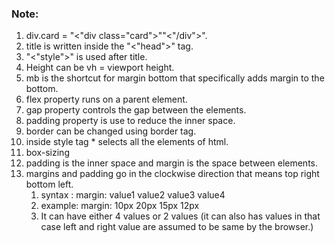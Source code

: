 
### Note:
1. div.card = "<"div class="card">""<"/div">".
2. title is written inside the "<"head">" tag.
3. "<"style">" is used after title.
4. Height can be vh = viewport height.
5. mb is the shortcut for margin bottom that specifically adds margin to the bottom.
6. flex property runs on a parent element.
7. gap property controls the gap between the elements.
8. padding property is use to reduce the inner space.
9. border can be changed using border tag.
10. inside style tag * selects all the elements of html.
11. box-sizing 
12. padding is the inner space and margin is the space between elements.
13. margins and padding go in the clockwise direction that means top right bottom left.
	1. syntax : margin: value1 value2 value3 value4
	2. example: margin: 10px 20px 15px 12px
	3. It can have either 4 values or 2 values (it can also has values in that case left and right value are assumed to be same by the browser.)

